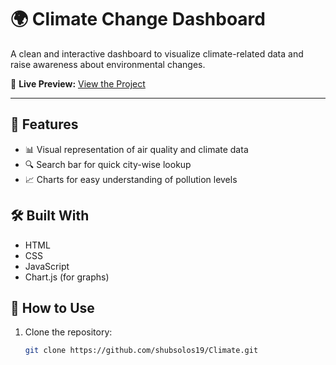 # 🌍 Climate Change Dashboard

A clean and interactive dashboard to visualize climate-related data and raise awareness about environmental changes.

🔗 **Live Preview:** [View the Project](https://shubsolos19.github.io/Climate/)

---

## 🚀 Features
- 📊 Visual representation of air quality and climate data
- 🔍 Search bar for quick city-wise lookup
- 📈 Charts for easy understanding of pollution levels

## 🛠️ Built With
- HTML
- CSS
- JavaScript
- Chart.js (for graphs)

## 📂 How to Use
1. Clone the repository:
   ```bash
   git clone https://github.com/shubsolos19/Climate.git

